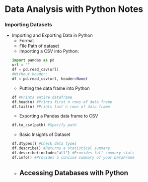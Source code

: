 # Data Analysis with Python Notes

### Importing Datasets
- Importing and Exporting Data in Python
    - Format
    - File Path of dataset
    - Importing a CSV into Python:
    ```python
    import pandas as pd
    url = ""
    df = pd.read_csv(url)
    #Without header:
    df = pd.read_csv(url, header=None)
    ```
    - Putting the data frame into Python
    ```python
    df #Prints entire dataframe
    df.head(n) #Prints first n rows of data frame
    df.tail(n) #Prints last n rows of data frame
    ```
    - Exporting a Pandas data frame to CSV
    ```python
    df.to_csv(path) #Specify path
    ```
    - Basic Insights of Dataset
    ```python
    df.dtypes() #Check data types
    df.describe() #Returns a statistical summary
    df.describe(include="all") #Provides full summary stats
    df.info() #Provides a concise summary of your DataFrame
    ```
    - Accessing Databases with Python
        - 

    